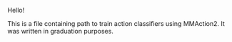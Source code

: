 Hello!

This is a file containing path to train action classifiers using MMAction2.
It was written in graduation purposes.
